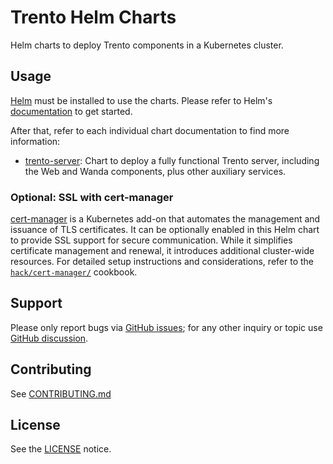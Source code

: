 # Trento Helm Charts

Helm charts to deploy Trento components in a Kubernetes cluster.

## Usage

[Helm](https://helm.sh) must be installed to use the charts.
Please refer to Helm's [documentation](https://helm.sh/docs/) to get started.

After that, refer to each individual chart documentation to find more information:

- [trento-server](docs/trento-server.md): Chart to deploy a fully functional Trento server, including the Web and Wanda components, plus other auxiliary services.

### Optional: SSL with cert-manager

[cert-manager](https://cert-manager.io/) is a Kubernetes add-on that automates the management and issuance of TLS certificates. It can be optionally enabled in this Helm chart to provide SSL support for secure communication. While it simplifies certificate management and renewal, it introduces additional cluster-wide resources. For detailed setup instructions and considerations, refer to the [`hack/cert-manager/`](/hack/cert-manager/README.md) cookbook.

## Support

Please only report bugs via [GitHub issues](https://github.com/trento-project/trento/issues);
for any other inquiry or topic use [GitHub discussion](https://github.com/trento-project/trento/discussions).

## Contributing

See [CONTRIBUTING.md](CONTRIBUTING.md)

## License

See the [LICENSE](LICENSE) notice.
